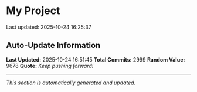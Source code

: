 # My Project


Last updated: 2025-10-24 16:25:37






























































































































































































































































































































































































































































































































































































































































































































































































































































































































































































































































































































































































































































































































































































































































































































































































































































































































































































































































































































































































































































































































































































































































































































































































































































































































































































































































































































































































































































































































































































































































































































































































































































































































































































































































































































## Auto-Update Information

**Last Updated:** 2025-10-24 16:51:45
**Total Commits:** 2999
**Random Value:** 9678
**Quote:** _Keep pushing forward!_

---
_This section is automatically generated and updated._
